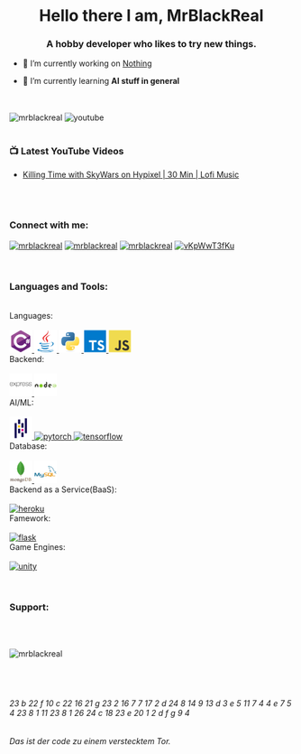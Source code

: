 <h1 align="center">Hello there I am, MrBlackReal</h1>
<h3 align="center">A hobby developer who likes to try new things.</h3>

- 🔭 I’m currently working on [Nothing](https://github.com/mrblackreal)

- 🌱 I’m currently learning **AI stuff in general**

<br>
<br>

<img src="https://komarev.com/ghpvc/?username=mrblackreal&label=Profile%20views&color=6969ff&style=for-the-badge" alt="mrblackreal"/>
<img src="https://img.shields.io/youtube/channel/subscribers/UCZAdQmBFRRfEEroVnHfj4gQ?logo=youtube&logoColor=red&style=for-the-badge" alt="youtube"/>

<br>
<br>

### 📺 Latest YouTube Videos
<!-- YOUTUBE:START -->
- [Killing Time with SkyWars on Hypixel | 30 Min | Lofi Music](https://www.youtube.com/watch?v=9Nj76hnMTJA)
<!-- YOUTUBE:END -->

<br>
<br>

<h3 align="left">Connect with me:</h3>
<p align="left">
<a href="https://codepen.io/mrblackreal" target="blank"><img align="center" src="https://raw.githubusercontent.com/rahuldkjain/github-profile-readme-generator/master/src/images/icons/Social/codepen.svg" alt="mrblackreal" height="30" width="40" /></a>
<a href="https://kaggle.com/mrblackreal" target="blank"><img align="center" src="https://raw.githubusercontent.com/rahuldkjain/github-profile-readme-generator/master/src/images/icons/Social/kaggle.svg" alt="mrblackreal" height="30" width="40" /></a>
<a href="https://www.youtube.com/@themrblackreal" target="blank"><img align="center" src="https://raw.githubusercontent.com/rahuldkjain/github-profile-readme-generator/master/src/images/icons/Social/youtube.svg" alt="mrblackreal" height="30" width="40" /></a>
<a href="https://discord.gg/vKpWwT3fKu" target="blank"><img align="center" src="https://raw.githubusercontent.com/rahuldkjain/github-profile-readme-generator/master/src/images/icons/Social/discord.svg" alt="vKpWwT3fKu" height="30" width="40" /></a>
</p>

<br>

<h3 align="left">Languages and Tools:</h3>
<p align="left">

<br>
Languages:
<br>
<br>
<a href="https://www.w3schools.com/cs/" target="_blank" rel="noreferrer"> 
    <img src="https://raw.githubusercontent.com/devicons/devicon/master/icons/csharp/csharp-original.svg" alt="csharp" width="40" height="40"/> 
</a>
<a href="https://www.java.com" target="_blank" rel="noreferrer">
    <img src="https://raw.githubusercontent.com/devicons/devicon/master/icons/java/java-original.svg" alt="java" width="40" height="40"/>
</a>
<a href="https://www.python.org" target="_blank" rel="noreferrer">
    <img src="https://raw.githubusercontent.com/devicons/devicon/master/icons/python/python-original.svg" alt="python" width="40" height="40"/>
</a>
<a href="https://www.typescriptlang.org/" target="_blank" rel="noreferrer">
    <img src="https://raw.githubusercontent.com/devicons/devicon/master/icons/typescript/typescript-original.svg" alt="typescript" width="40" height="40"/>
</a>
<a href="https://developer.mozilla.org/en-US/docs/Web/JavaScript" target="_blank" rel="noreferrer">
    <img src="https://raw.githubusercontent.com/devicons/devicon/master/icons/javascript/javascript-original.svg" alt="javascript" width="40" height="40"/>
</a>

<br>
Backend:
<br>
<br>
<a href="https://expressjs.com" target="_blank" rel="noreferrer">
    <img src="https://raw.githubusercontent.com/devicons/devicon/master/icons/express/express-original-wordmark.svg" alt="express" width="40" height="40"/>
</a>
<a href="https://nodejs.org" target="_blank" rel="noreferrer">
    <img src="https://raw.githubusercontent.com/devicons/devicon/master/icons/nodejs/nodejs-original-wordmark.svg" alt="nodejs" width="40" height="40"/>
</a>

<br>
AI/ML:
<br>
<br>
<a href="https://pandas.pydata.org/" target="_blank" rel="noreferrer">
    <img src="https://raw.githubusercontent.com/devicons/devicon/2ae2a900d2f041da66e950e4d48052658d850630/icons/pandas/pandas-original.svg" alt="pandas" width="40" height="40"/>
</a>
<a href="https://pytorch.org/" target="_blank" rel="noreferrer">
    <img src="https://www.vectorlogo.zone/logos/pytorch/pytorch-icon.svg" alt="pytorch" width="40" height="40"/>
</a>
<a href="https://www.tensorflow.org" target="_blank" rel="noreferrer">
    <img src="https://www.vectorlogo.zone/logos/tensorflow/tensorflow-icon.svg" alt="tensorflow" width="40" height="40"/>
</a>

<br>
Database:
<br>
<br>
<a href="https://www.mongodb.com/" target="_blank" rel="noreferrer">
    <img src="https://raw.githubusercontent.com/devicons/devicon/master/icons/mongodb/mongodb-original-wordmark.svg" alt="mongodb" width="40" height="40"/>
</a>
<a href="https://www.mysql.com/" target="_blank" rel="noreferrer">
    <img src="https://raw.githubusercontent.com/devicons/devicon/master/icons/mysql/mysql-original-wordmark.svg" alt="mysql" width="40" height="40"/>
</a>

<br>
Backend as a Service(BaaS):
<br>
<br>
<a href="https://heroku.com" target="_blank" rel="noreferrer">
    <img src="https://www.vectorlogo.zone/logos/heroku/heroku-icon.svg" alt="heroku" width="40" height="40"/>
</a>

<br>
Famework:
<br>
<br>
<a href="https://flask.palletsprojects.com/" target="_blank" rel="noreferrer">
    <img src="https://www.vectorlogo.zone/logos/pocoo_flask/pocoo_flask-icon.svg" alt="flask" width="40" height="40"/>
</a>

<br>
Game Engines:
<br>
<br>
<a href="https://unity.com/" target="_blank" rel="noreferrer">
    <img src="https://www.vectorlogo.zone/logos/unity3d/unity3d-icon.svg" alt="unity" width="40" height="40"/>
</a>
</p>

<br>
<h3 align="left">Support:</h3>
<br>
<br>
<p>
    <a href="https://www.buymeacoffee.com/mrblackreal"> <img align="left" src="https://cdn.buymeacoffee.com/buttons/v2/default-yellow.png" height="50" width="210" alt="mrblackreal"/></a>
</p>

<br>
<br>
<br>
<br>

###### 23 b 22 f 10 c 22 16 21 g 23 2 16 7 7 17 2 d 24 8 14 9 13 d 3 e 5 11 7 4 4 e 7 5 4 23 8 1 11 23 8 1 26 24 c 18 23 e 20 1 2 d f g 9 4
###### Das ist der code zu einem verstecktem Tor.

